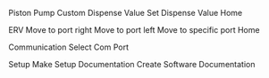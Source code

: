Piston Pump
  Custom Dispense Value
  Set Dispense Value
  Home

ERV
  Move to port right
  Move to port left
  Move to specific port
  Home

Communication
  Select Com Port

Setup
  Make Setup Documentation
  Create Software Documentation

